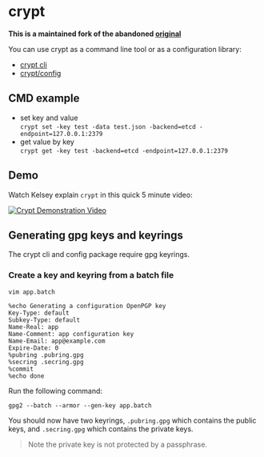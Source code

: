 # crypt

**This is a maintained fork of the abandoned [original](https://github.com/ggxxll/crypt)**

You can use crypt as a command line tool or as a configuration library:

* [crypt cli](bin/crypt)
* [crypt/config](config)

## CMD example
- set key and value <br>
```crypt set -key test -data test.json -backend=etcd -endpoint=127.0.0.1:2379```
- get value by key <br>
```crypt get -key test -backend=etcd -endpoint=127.0.0.1:2379```

## Demo

Watch Kelsey explain `crypt` in this quick 5 minute video:

[![Crypt Demonstration Video](https://img.youtube.com/vi/zYpqqfuGwW8/0.jpg)](https://www.youtube.com/watch?v=zYpqqfuGwW8)

## Generating gpg keys and keyrings

The crypt cli and config package require gpg keyrings. 

### Create a key and keyring from a batch file

```
vim app.batch
```

```
%echo Generating a configuration OpenPGP key
Key-Type: default
Subkey-Type: default
Name-Real: app
Name-Comment: app configuration key
Name-Email: app@example.com
Expire-Date: 0
%pubring .pubring.gpg
%secring .secring.gpg
%commit
%echo done
```

Run the following command:

```
gpg2 --batch --armor --gen-key app.batch
```

You should now have two keyrings, `.pubring.gpg` which contains the public keys, and `.secring.gpg` which contains the private keys.

> Note the private key is not protected by a passphrase.

